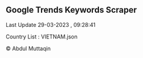 

## Google Trends Keywords Scraper 
 
Last Update 29-03-2023 , 09:28:41

Country List :
VIETNAM.json



© Abdul Muttaqin 
